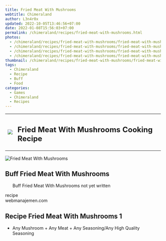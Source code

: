 ```yaml
---
title: Fried Meat With Mushrooms
webtitle: Chimeraland
author: L3n4r0x
updated: 2022-10-05T13:46:56+07:00
date: 2022-01-08T15:56:03+07:00
permalink: /chimeraland/recipes/fried-meat-with-mushrooms.html
photos:
  - /chimeraland/recipes/fried-meat-with-mushrooms/fried-meat-with-mushrooms.webp
  - /chimeraland/recipes/fried-meat-with-mushrooms/fried-meat-with-mushrooms-name.webp
  - /chimeraland/recipes/fried-meat-with-mushrooms/fried-meat-with-mushrooms-icon.webp
  - /chimeraland/recipes/fried-meat-with-mushrooms/fried-meat-with-mushrooms-material.webp
thumbnail: /chimeraland/recipes/fried-meat-with-mushrooms/fried-meat-with-mushrooms.webp
tags:
  - Chimeraland
  - Recipe
  - Buff
  - Food
categories:
  - Games
  - Chimeraland
  - Recipes
---
```


<section id="bootstrap-wrapper"><link rel="stylesheet" href="https://cdn.statically.io/gh/dimaslanjaka/Web-Manajemen/40ac3225/css/bootstrap-4.5-wrapper.css"/><div class="row mb-2"><div class="col-md-12 mb-2"><table class="table" id="post-info"><tbody><tr><td><img class="d-inline-block me-2" src="/chimeraland/recipes/fried-meat-with-mushrooms/fried-meat-with-mushrooms-icon.webp" width="auto" height="auto"/></td><td><h1 class="fs-5">Fried Meat With Mushrooms Cooking Recipe</h1></td></tr></tbody></table></div></div><div class="card mb-2"><div class="row g-0"><div class="col-sm-4 position-relative mb-2"><img src="/chimeraland/recipes/fried-meat-with-mushrooms/fried-meat-with-mushrooms-material.webp" class="card-img fit-cover w-100 h-100" alt="Fried Meat With Mushrooms" data-fancybox="true"/></div><div class="col-sm-8 mb-2"><div class="card-body"><h2 class="card-title fs-5">Buff Fried Meat With Mushrooms</h2><div class="card-text"><ul>Buff Fried Meat With Mushrooms not yet written</ul></div><span class="badge rounded-pill bg-dark">recipe</span></div><div class="card-footer text-end text-muted">webmanajemen.com</div></div></div></div><div class="row mb-2"><div class="col-12 col-lg-6 recipe-item mb-2"><div class="card"><div class="card-body"><h2 class="card-title fs-5">Recipe Fried Meat With Mushrooms 1</h2><div class="card-text"><ul><li>Any Mushroom<span> + </span>Any Meat<span> + </span>Any Seasoning/Any High Quality Seasoning</li></ul></div></div></div></div></div></section>